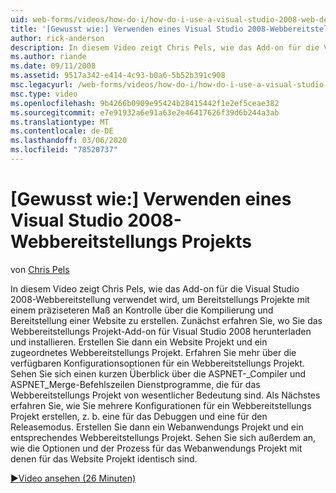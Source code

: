 ```yaml
---
uid: web-forms/videos/how-do-i/how-do-i-use-a-visual-studio-2008-web-deployment-project
title: '[Gewusst wie:] Verwenden eines Visual Studio 2008-Webbereitstellungs Projekts | Microsoft-Dokumentation'
author: rick-anderson
description: In diesem Video zeigt Chris Pels, wie das Add-on für die Visual Studio 2008-Webbereitstellung verwendet wird, um Bereitstellungs Projekte mit einem präzisere Maß an Kontrolle über die Vorgehensweise zu erstellen...
ms.author: riande
ms.date: 09/11/2008
ms.assetid: 9517a342-e414-4c93-b0a6-5b52b391c908
msc.legacyurl: /web-forms/videos/how-do-i/how-do-i-use-a-visual-studio-2008-web-deployment-project
msc.type: video
ms.openlocfilehash: 9b4266b0909e95424b28415442f1e2ef5ceae382
ms.sourcegitcommit: e7e91932a6e91a63e2e46417626f39d6b244a3ab
ms.translationtype: MT
ms.contentlocale: de-DE
ms.lasthandoff: 03/06/2020
ms.locfileid: "78520737"
---
```

# <a name="how-do-i-use-a-visual-studio-2008-web-deployment-project"></a>[Gewusst wie:] Verwenden eines Visual Studio 2008-Webbereitstellungs Projekts

von [Chris Pels](https://twitter.com/chrispels)

In diesem Video zeigt Chris Pels, wie das Add-on für die Visual Studio 2008-Webbereitstellung verwendet wird, um Bereitstellungs Projekte mit einem präziseteren Maß an Kontrolle über die Kompilierung und Bereitstellung einer Website zu erstellen. Zunächst erfahren Sie, wo Sie das Webbereitstellungs Projekt-Add-on für Visual Studio 2008 herunterladen und installieren. Erstellen Sie dann ein Website Projekt und ein zugeordnetes Webbereitstellungs Projekt. Erfahren Sie mehr über die verfügbaren Konfigurationsoptionen für ein Webbereitstellungs Projekt. Sehen Sie sich einen kurzen Überblick über die ASPNET-\_Compiler und ASPNET\_Merge-Befehlszeilen Dienstprogramme, die für das Webbereitstellungs Projekt von wesentlicher Bedeutung sind. Als Nächstes erfahren Sie, wie Sie mehrere Konfigurationen für ein Webbereitstellungs Projekt erstellen, z. b. eine für das Debuggen und eine für den Releasemodus. Erstellen Sie dann ein Webanwendungs Projekt und ein entsprechendes Webbereitstellungs Projekt. Sehen Sie sich außerdem an, wie die Optionen und der Prozess für das Webanwendungs Projekt mit denen für das Website Projekt identisch sind.

[&#9654;Video ansehen (26 Minuten)](https://channel9.msdn.com/Blogs/ASP-NET-Site-Videos/how-do-i-use-a-visual-studio-2008-web-deployment-project)
